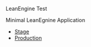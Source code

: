 LeanEngine Test

Minimal LeanEgnine Application

* [Stage](http://stg-hinextest.leanapp.cn/)
* [Production](http://hinextest.leanapp.cn)
